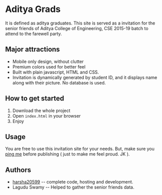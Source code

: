# Aditya Grads
It is defined as aditya graduates. This site is served as a invitation for the senior friends of Aditya College of Engineering, CSE 2015-19 batch to attend to the farewell party.

## Major attractions
  - Mobile only design, without clutter
  - Premium colors used for better feel
  - Built with plain javascript, HTML and CSS.
  - Invitation is dynamically generated by student ID, and it displays name along with their picture. No database is used.

## How to get started
  1. Download the whole project
  2. Open `index.html` in your browser
  3. Enjoy
  
## Usage
  You are free to use this invitation site for your needs.
  But, make sure you [ping me](https://t.me/harsha20599) before publishing ( just to make me feel proud. JK ).
  
## Authors
  - [harsha20599](https://github.com/harsha20599) -- complete code, hosting and development.
  - Lagudu Swamy -- Helped to gather the senior friends data.
